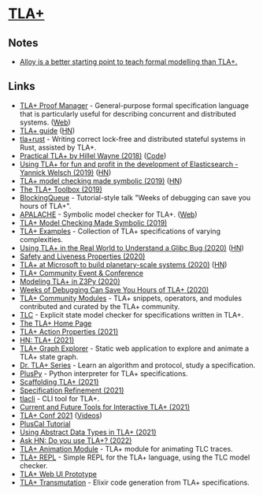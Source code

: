 # [TLA+](https://en.wikipedia.org/wiki/TLA%2B)

## Notes

- [Alloy is a better starting point to teach formal modelling than TLA+.](https://twitter.com/trupill/status/1460559265412825090)

## Links

- [TLA+ Proof Manager](https://github.com/tlaplus/tlapm) - General-purpose formal specification language that is particularly useful for describing concurrent and distributed systems. ([Web](https://tla.msr-inria.inria.fr/tlaps/content/Home.html))
- [TLA+ guide](https://learntla.com/introduction/) ([HN](https://news.ycombinator.com/item?id=19661329))
- [tla+rust](https://github.com/spacejam/tla-rust) - Writing correct lock-free and distributed stateful systems in Rust, assisted by TLA+.
- [Practical TLA+ by Hillel Wayne (2018)](https://lamport.azurewebsites.net/tla/practical-tla.html?back-link=learning.html) ([Code](https://github.com/Apress/practical-tla-plus))
- [Using TLA+ for fun and profit in the development of Elasticsearch - Yannick Welsch (2019)](https://www.youtube.com/watch?v=qYDcbcOVurc) ([HN](https://news.ycombinator.com/item?id=21003470))
- [TLA+ model checking made symbolic (2019)](https://blog.acolyer.org/2019/11/29/tla-model-checking-made-symbolic/) ([HN](https://news.ycombinator.com/item?id=21662484))
- [The TLA+ Toolbox (2019)](https://arxiv.org/abs/1912.10633)
- [BlockingQueue](https://github.com/lemmy/BlockingQueue) - Tutorial-style talk "Weeks of debugging can save you hours of TLA+".
- [APALACHE](https://github.com/informalsystems/apalache) - Symbolic model checker for TLA+. ([Web](https://apalache.informal.systems/))
- [TLA+ Model Checking Made Symbolic (2019)](https://hal.archives-ouvertes.fr/hal-02280888/document)
- [TLA+ Examples](https://github.com/tlaplus/Examples) - Collection of TLA+ specifications of varying complexities.
- [Using TLA+ in the Real World to Understand a Glibc Bug (2020)](https://probablydance.com/2020/10/31/using-tla-in-the-real-world-to-understand-a-glibc-bug/) ([HN](https://news.ycombinator.com/item?id=24958504))
- [Safety and Liveness Properties (2020)](https://buttondown.email/hillelwayne/archive/safety-and-liveness-properties/)
- [TLA+ at Microsoft to build planetary-scale systems (2020)](https://www.youtube.com/watch?v=UVHnuxWZkvk) ([HN](https://news.ycombinator.com/item?id=25426030))
- [TLA+ Community Event & Conference](http://conf.tlapl.us/home/)
- [Modeling TLA+ in Z3Py (2020)](https://www.philipzucker.com/Modelling_TLA_in_z3py/)
- [Weeks of Debugging Can Save You Hours of TLA+ (2020)](https://www.youtube.com/watch?v=wjsI0lTSjIo)
- [TLA+ Community Modules](https://github.com/tlaplus/CommunityModules) - TLA+ snippets, operators, and modules contributed and curated by the TLA+ community.
- [TLC](https://github.com/tlaplus/tlaplus) - Explicit state model checker for specifications written in TLA+.
- [The TLA+ Home Page](https://lamport.azurewebsites.net/tla/tla.html)
- [TLA+ Action Properties (2021)](https://www.hillelwayne.com/post/action-properties/)
- [HN: TLA+ (2021)](https://news.ycombinator.com/item?id=26385075)
- [TLA+ Graph Explorer](https://github.com/afonsonf/tlaplus-graph-explorer) - Static web application to explore and animate a TLA+ state graph.
- [Dr. TLA+ Series](https://github.com/tlaplus/DrTLAPlus) - Learn an algorithm and protocol, study a specification.
- [PlusPy](https://github.com/tlaplus/PlusPy) - Python interpreter for TLA+ specifications.
- [Scaffolding TLA+ (2021)](https://buttondown.email/hillelwayne/archive/scaffolding-tla/)
- [Specification Refinement (2021)](https://www.hillelwayne.com/post/refinement/)
- [tlacli](https://github.com/hwayne/tlacli) - CLI tool for TLA+.
- [Current and Future Tools for Interactive TLA+ (2021)](https://emptysqua.re/blog/interactive-tla-plus/)
- [TLA+ Conf 2021](https://conf.tlapl.us/2021/) ([Videos](https://www.youtube.com/playlist?list=PLWLcqZLzY8u9kzmWgs3HPRm3Cw85LTpD2))
- [PlusCal Tutorial](https://lamport.azurewebsites.net/tla/tutorial/home.html)
- [Using Abstract Data Types in TLA+ (2021)](https://www.hillelwayne.com/post/tla-adt/)
- [Ask HN: Do you use TLA+? (2022)](https://news.ycombinator.com/item?id=30193431)
- [TLA+ Animation Module](https://github.com/will62794/tlaplus_animation) - TLA+ module for animating TLC traces.
- [TLA+ REPL](https://github.com/will62794/tlaplus_repl) - Simple REPL for the TLA+ language, using the TLC model checker.
- [TLA+ Web UI Prototype](https://github.com/will62794/tla-web)
- [TLA+ Transmutation](https://github.com/gabrielamafra/tla-transmutation) - Elixir code generation from TLA+ specifications.
